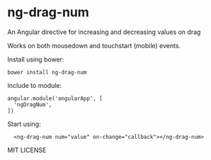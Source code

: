 # ng-drag-num
An Angular directive for increasing and decreasing values on drag

Works on both mousedown and touchstart (mobile) events.


Install using bower:
```
bower install ng-drag-num
```

Include to module:
```
angular.module('angularApp', [
  'ngDragNum',
])
```

Start using:
```
  <ng-drag-num num="value" on-change="callback"></ng-drag-num>
```


MIT LICENSE

